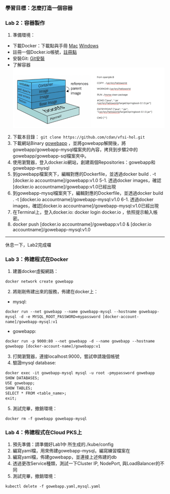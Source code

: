 ### 學習目標：怎麼打造一個容器
### Lab 2：容器製作
1. 準備環境：
* 下載Docker：下載點與手冊 [Mac](https://docs.docker.com/v17.12/docker-for-mac/install/#install-and-run-docker-for-mac) [Windows](https://docs.docker.com/docker-for-windows/install/)
* 註冊一個Docker.io帳號，[註冊點](https://hub.docker.com/)
* 安裝Git: [Git安裝](https://gitbook.tw/chapters/environment/install-git-in-mac.html)
* 了解容器![Image架構](https://github.com/cdan/vfsi-hol/blob/master/pictures/container-image.png)

2. 下載本目錄： ```git clone https://github.com/cdan/vfsi-hol.git```
3. 下載網站Binary [gowebapp](https://s3.eu-central-1.amazonaws.com/heptio-edu-static/foundations/gowebapp.tar.gz) ，並將gowebapp解開後，將gowebapp/gowebapp-mysql檔案夾的內容，拷貝到步驟2中的gowebapp/gowebapp-sql檔案夾中。
4. 使用瀏覽器，登入docker.io網站，創建兩個Repositories：gowebapp和gowebapp-mysql
5. 到gowebapp檔案夾下，編輯對應的Dockerfile，並透過docker build . -t [docker.io accountname]/gowebapp:v1.0 
5-1. 透過docker images，確認[docker.io accountname]/gowebapp:v1.0已經出現
6. 到gowebapp-mysql檔案夾下，編輯對應的Dockerfile，並透過docker build . -t [docker.io accountname]/gowebapp-mysql:v1.0
6-1. 透過docker images，確認[docker.io accountname]/gowebapp-mysql:v1.0已經出現
7. 在Terminal上，登入docker.io: docker login docker.io ，依照提示輸入帳密。
8. docker push [docker.io accountname]/gowebapp:v1.0 & [docker.io accountname]/gowebapp-mysql:v1.0
---
休息一下，Lab2完成囉
### Lab 3：佈建程式在Docker
1. 建置docker虛擬網路：
```
docker network create gowebapp
```
2. 將剛剛佈建出來的服務，佈建在docker上：
* mysql: 
```
docker run --net gowebapp --name gowebapp-mysql --hostname gowebapp-mysql -d -e MYSQL_ROOT_PASSWORD=mypassword [docker-account-name]/gowebapp-mysql:v1
```

* gowebapp:
```
docker run -p 9000:80 --net gowebapp -d --name gowebapp --hostname gowebapp [docker-account-name]/gowebapp:v1
```
3. 打開瀏覽器，連接localhost:9000，嘗試申請幾個帳號
4. 驗證mysql database: 
```
docker exec -it gowebapp-mysql mysql -u root -pmypassword gowebapp
SHOW DATABASES;
USE gowebapp;
SHOW TABLES;
SELECT * FROM <table_name>;
exit;
```
5. 測試完畢，撤銷環境：
```
docker rm -f gowebapp gowebapp-mysql
```
### Lab 4：佈建程式在Cloud PKS上
1. 預先準備：請準備好Lab1中 所生成的./kube/config
2. 編寫yaml檔，用來佈建gowebapp-mysql。編寫練習檔案在
3. 編寫yaml檔，佈建gowebapp，並連接上述佈建的db
4. 透過更改Service種類，測試一下Cluster IP, NodePort, 與LoadBalancer的不同 
5. 測試完畢，撤銷環境：
```
kubectl delete -f gowebapp.yaml,mysql.yaml
```